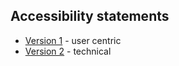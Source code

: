 ## Accessibility statements

* [Version 1](https://aduggin.github.io/accessibility/01.html) - user centric
* [Version 2](https://aduggin.github.io/accessibility/02.html) - technical
